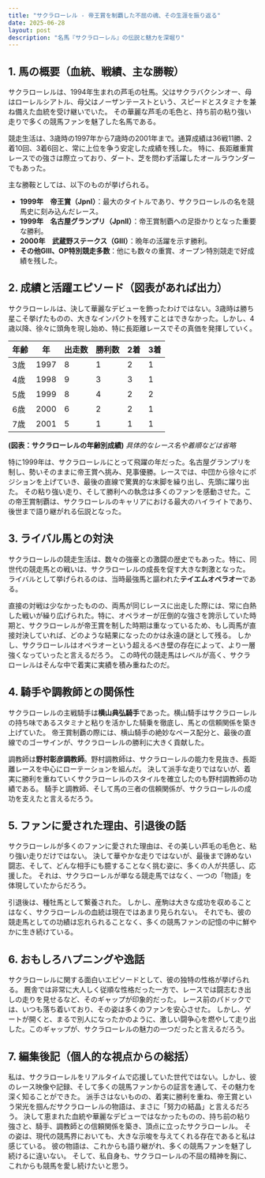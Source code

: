 ```yaml
---
title: "サクラローレル - 帝王賞を制覇した不屈の魂、その生涯を振り返る"
date: 2025-06-28
layout: post
description: "名馬『サクラローレル』の伝説と魅力を深堀り"
---
```


## 1. 馬の概要（血統、戦績、主な勝鞍）

サクラローレルは、1994年生まれの芦毛の牡馬。父はサクラバクシンオー、母はローレルシアトル、母父はノーザンテーストという、スピードとスタミナを兼ね備えた血統を受け継いでいた。  その華麗な芦毛の毛色と、持ち前の粘り強い走りで多くの競馬ファンを魅了した名馬である。

競走生活は、3歳時の1997年から7歳時の2001年まで。通算成績は36戦11勝、2着10回、3着6回と、常に上位を争う安定した成績を残した。  特に、長距離重賞レースでの強さは際立っており、ダート、芝を問わず活躍したオールラウンダーでもあった。

主な勝鞍としては、以下のものが挙げられる。

* **1999年　帝王賞（JpnI）**：最大のタイトルであり、サクラローレルの名を競馬史に刻み込んだレース。
* **1999年　名古屋グランプリ（JpnII）**：帝王賞制覇への足掛かりとなった重要な勝利。
* **2000年　武蔵野ステークス（GIII）**：晩年の活躍を示す勝利。
* **その他GIII、OP特別競走多数**：他にも数々の重賞、オープン特別競走で好成績を残した。


## 2. 成績と活躍エピソード（図表があれば出力）

サクラローレルは、決して華麗なデビューを飾ったわけではない。3歳時は勝ち星こそ挙げたものの、大きなインパクトを残すことはできなかった。しかし、4歳以降、徐々に頭角を現し始め、特に長距離レースでその真価を発揮していく。

| 年齢 | 年 | 出走数 | 勝利数 | 2着 | 3着 |
|---|---|---|---|---|---|
| 3歳 | 1997 | 8 | 1 | 2 | 1 |
| 4歳 | 1998 | 9 | 3 | 3 | 1 |
| 5歳 | 1999 | 8 | 4 | 2 | 2 |
| 6歳 | 2000 | 6 | 2 | 2 | 1 |
| 7歳 | 2001 | 5 | 1 | 1 | 1 |


**(図表：サクラローレルの年齢別成績)**  *具体的なレース名や着順などは省略*

特に1999年は、サクラローレルにとって飛躍の年だった。名古屋グランプリを制し、勢いそのままに帝王賞へ挑み、見事優勝。レースでは、中団から徐々にポジションを上げていき、最後の直線で驚異的な末脚を繰り出し、先頭に躍り出た。  その粘り強い走り、そして勝利への執念は多くのファンを感動させた。この帝王賞制覇は、サクラローレルのキャリアにおける最大のハイライトであり、後世まで語り継がれる伝説となった。


## 3. ライバル馬との対決

サクラローレルの競走生活は、数々の強豪との激闘の歴史でもあった。特に、同世代の競走馬との戦いは、サクラローレルの成長を促す大きな刺激となった。  ライバルとして挙げられるのは、当時最強馬と謳われた**テイエムオペラオー**である。

直接の対戦は少なかったものの、両馬が同じレースに出走した際には、常に白熱した戦いが繰り広げられた。特に、オペラオーが圧倒的な強さを誇示していた時期と、サクラローレルが帝王賞を制した時期は重なっているため、もし両馬が直接対決していれば、どのような結果になったのかは永遠の謎として残る。  しかし、サクラローレルはオペラオーという超えるべき壁の存在によって、より一層強くなっていったと言えるだろう。  この時代の競走馬はレベルが高く、サクラローレルはそんな中で着実に実績を積み重ねたのだ。


## 4. 騎手や調教師との関係性

サクラローレルの主戦騎手は**横山典弘騎手**であった。横山騎手はサクラローレルの持ち味であるスタミナと粘りを活かした騎乗を徹底し、馬との信頼関係を築き上げていた。  帝王賞制覇の際には、横山騎手の絶妙なペース配分と、最後の直線でのゴーサインが、サクラローレルの勝利に大きく貢献した。

調教師は**野村彰彦調教師**。野村調教師は、サクラローレルの能力を見抜き、長距離レースを中心にローテーションを組んだ。  決して派手な走りではないが、着実に勝利を重ねていくサクラローレルのスタイルを確立したのも野村調教師の功績である。  騎手と調教師、そして馬の三者の信頼関係が、サクラローレルの成功を支えたと言えるだろう。


## 5. ファンに愛された理由、引退後の話

サクラローレルが多くのファンに愛された理由は、その美しい芦毛の毛色と、粘り強い走りだけではない。  決して華やかな走りではないが、最後まで諦めない闘志、そして、どんな相手にも臆することなく挑む姿に、多くの人が共感し、応援した。  それは、サクラローレルが単なる競走馬ではなく、一つの「物語」を体現していたからだろう。

引退後は、種牡馬として繋養された。  しかし、産駒は大きな成功を収めることはなく、サクラローレルの血統は現在ではあまり見られない。  それでも、彼の競走馬としての功績は忘れられることなく、多くの競馬ファンの記憶の中に鮮やかに生き続けている。


## 6. おもしろハプニングや逸話

サクラローレルに関する面白いエピソードとして、彼の独特の性格が挙げられる。  厩舎では非常に大人しく従順な性格だった一方で、レースでは闘志むき出しの走りを見せるなど、そのギャップが印象的だった。  レース前のパドックでは、いつも落ち着いており、その姿は多くのファンを安心させた。  しかし、ゲートが開くと、まるで別人になったかのように、激しい闘争心を燃やして走り出した。このギャップが、サクラローレルの魅力の一つだったと言えるだろう。


## 7. 編集後記（個人的な視点からの総括）

私は、サクラローレルをリアルタイムで応援していた世代ではない。しかし、彼のレース映像や記録、そして多くの競馬ファンからの証言を通して、その魅力を深く知ることができた。  派手さはないものの、着実に勝利を重ね、帝王賞という栄光を掴んだサクラローレルの物語は、まさに「努力の結晶」と言えるだろう。  決して恵まれた血統や華麗なデビューではなかったものの、持ち前の粘り強さと、騎手、調教師との信頼関係を築き、頂点に立ったサクラローレル。  その姿は、現代の競馬界においても、大きな示唆を与えてくれる存在であると私は感じている。  彼の物語は、これからも語り継がれ、多くの競馬ファンを魅了し続けるに違いない。  そして、私自身も、サクラローレルの不屈の精神を胸に、これからも競馬を愛し続けたいと思う。
